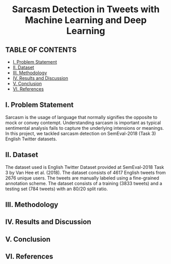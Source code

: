 # <center> Sarcasm Detection in Tweets with Machine Learning and Deep Learning </center>

## TABLE OF CONTENTS
  - [I. Problem Statement](#i-problem-statement)
  - [II. Dataset](#ii-dataset)
  - [III. Methodology](#iii-methodology)
  - [IV. Results and Discussion](#iv-results-and-discussion)
  - [V. Conclusion](#v-conclusion)
  - [VI. References](#vi-references)

## I. Problem Statement
Sarcasm is the usage of language that normally signifies the opposite to mock or convey contempt. Understanding sarcasm is important as typical sentimental analysis fails to capture the underlying intensions or meanings. In this project, we tackled sarcasm detection on SemEval-2018 (Task 3) English Twitter datasets.

## II. Dataset
The dataset used is English Twitter Dataset provided at SemEval-2018 Task 3 by Van Hee et al. (2018). The dataset consists of 4617 English tweets from 2676 unique users. The tweets are manually labeled using a fine-grained annotation scheme. The dataset consists of a training (3833 tweets) and a testing set (784 tweets) with an 80/20 split ratio.

## III. Methodology

## IV. Results and Discussion

## V. Conclusion

## VI. References
